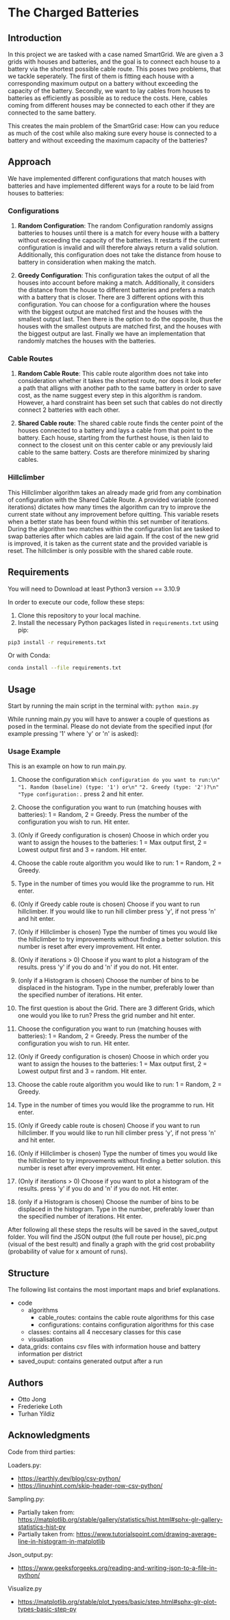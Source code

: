# The Charged Batteries

## Introduction

In this project we are tasked with a case named SmartGrid. We are given a 3 grids with houses and batteries, and the goal is to connect each house to a battery via the shortest possible cable route. This poses two problems, that we tackle seperately. The first of them is fitting each house with a corresponding maximum output on a battery without exceeding the capacity of the battery. Secondly, we want to lay cables from houses to batteries as efficiently as possible as to reduce the costs. Here, cables coming from different houses may be connected to each other if they are connected to the same battery.

This creates the main problem of the SmartGrid case: How can you reduce as much of the cost while also making sure every house is connected to a battery and without exceeding the maximum capacity of the batteries?

## Approach

We have implemented different configurations that match houses with batteries and have implemented different ways for a route to be laid from houses to batteries:

### Configurations

1. **Random Configuration**: The random Configuration randomly assigns batteries to houses until there is a match for every house with a battery without exceeding the capacity of the batteries. It restarts if the current configuration is invalid and will therefore always return a valid solution. Additionally, this configuration does not take the distance from house to battery in consideration when making the match. 

2. **Greedy Configuration**: This configuration takes the output of all the houses into account before making a match. Additionally, it considers the distance from the house to different batteries and prefers a match with a battery that is closer. There are 3 different options with this configuration. You can choose for a configuration where the houses with the biggest output are matched first and the houses with the smallest output last. Then there is the option to do the opposite, thus the houses with the smallest outputs are matched first, and the houses with the biggest output are last. Finally we have an implementation that randomly matches the houses with the batteries.  

### Cable Routes

1. **Random Cable Route**: This cable route algorithm does not take into consideration whether it takes the shortest route, nor does it look prefer a path that alligns with another path to the same battery in order to save cost, as the name suggest every step in this algorithm is random. However, a hard constraint has been set such that cables do not directly connect 2 batteries with each other.

2. **Shared Cable route**: The shared cable route finds the center point of the houses connected to a battery and lays a cable from that point to the battery. Each house, starting from the furthest house, is then laid to connect to the closest unit on this center cable or any previously laid cable to the same battery. Costs are therefore minimized by sharing cables.

### Hillclimber

This Hillclimber algorithm takes an already made grid from any combination of configuration with the Shared Cable Route. A provided variable (conned iterations) dictates how many times the algorithm can try to improve the current state without any improvement before quitting. This variable resets when a better state has been found within this set number of iterations. During the algorithm two matches within the configuration list are tasked to swap batteries after which cables are laid again. If the cost of the new grid is improved, it is taken as the current state and the provided variable is reset. The hillclimber is only possible with the shared cable route.

## Requirements
You will need to Download at least Python3 version == 3.10.9

In order to execute our code, follow these steps:

1. Clone this repository to your local machine.
2. Install the necessary Python packages listed in `requirements.txt` using pip:
```bash
pip3 install -r requirements.txt
```

Or with Conda:
```bash
conda install --file requirements.txt
```


## Usage

Start by running the main script in the terminal with: `python main.py`

While running main.py you will have to answer a couple of questions as posed in the terminal. Please do not deviate from the specified input (for example pressing '1' where 'y' or 'n' is asked):

### Usage Example

This is an example on how to run main.py.

1. Choose the configuration
`Which configuration do you want to run:\n"`
`"1. Random (baseline) (type: '1') or\n"`
`"2. Greedy (type: '2')?\n"`
`"Type configuration:.`
press 2 and hit enter.

2. Choose the configuration you want to run (matching houses with batteries): 1 = Random, 2 = Greedy. Press the number of the configuration you wish to run. Hit enter.

3. (Only if Greedy configuration is chosen) Choose in which order you want to assign the houses to the batteries: 1 = Max output first, 2 = Lowest output first and 3 = random. Hit enter.

4. Choose the cable route algorithm you would like to run: 1 = Random, 2 = Greedy.

5. Type in the number of times you would like the programme to run. Hit enter.

6. (Only if Greedy cable route is chosen) Choose if you want to run hillclimber. If you would like to run hill climber press 'y', if not press 'n' and hit enter.

7. (Only if Hillclimber is chosen) Type the number of times you would like the hillclimber to try improvements without finding a better solution. this number is reset after every improvement. Hit enter.

8. (Only if iterations > 0) Choose if you want to plot a histogram of the results. press 'y' if you do and 'n' if you do not. Hit enter.

9. (only if a Histogram is chosen) Choose the number of bins to be displaced in the histogram. Type in the number, preferably lower than the specified number of iterations. Hit enter.





1. The first question is about the Grid. There are 3 different Grids, which one would you like to run? Press the grid number and hit enter.

2. Choose the configuration you want to run (matching houses with batteries): 1 = Random, 2 = Greedy. Press the number of the configuration you wish to run. Hit enter.

3. (Only if Greedy configuration is chosen) Choose in which order you want to assign the houses to the batteries: 1 = Max output first, 2 = Lowest output first and 3 = random. Hit enter.

4. Choose the cable route algorithm you would like to run: 1 = Random, 2 = Greedy.

5. Type in the number of times you would like the programme to run. Hit enter.

6. (Only if Greedy cable route is chosen) Choose if you want to run hillclimber. If you would like to run hill climber press 'y', if not press 'n' and hit enter.

7. (Only if Hillclimber is chosen) Type the number of times you would like the hillclimber to try improvements without finding a better solution. this number is reset after every improvement. Hit enter.

8. (Only if iterations > 0) Choose if you want to plot a histogram of the results. press 'y' if you do and 'n' if you do not. Hit enter.

9. (only if a Histogram is chosen) Choose the number of bins to be displaced in the histogram. Type in the number, preferably lower than the specified number of iterations. Hit enter.

After following all these steps the results will be saved in the saved_output folder. You will find the JSON output (the full route per house), pic.png (visual of the best result) and finally a graph with the grid cost probability (probability of value for x amount of runs).

## Structure
The following list contains the most important maps and brief explanations.

- code
    - algorithms
        - cable_routes: contains the cable route algorithms for this case
        - configurations: contains configuration algorithms for this case
    - classes: contains all 4 neccesary classes for this case
    - visualisation
- data_grids: contains csv files with information house and battery information per district
- saved_ouput: contains generated output after a run

## Authors

- Otto Jong
- Frederieke Loth
- Turhan Yildiz

## Acknowledgments
Code from third parties:

Loaders.py:
-   https://earthly.dev/blog/csv-python/
-   https://linuxhint.com/skip-header-row-csv-python/

Sampling.py:
-   Partially taken from: https://matplotlib.org/stable/gallery/statistics/hist.html#sphx-glr-gallery-statistics-hist-py
-   Partially taken from: https://www.tutorialspoint.com/drawing-average-line-in-histogram-in-matplotlib

Json_output.py:
-   https://www.geeksforgeeks.org/reading-and-writing-json-to-a-file-in-python/ 

Visualize.py
-   https://matplotlib.org/stable/plot_types/basic/step.html#sphx-glr-plot-types-basic-step-py